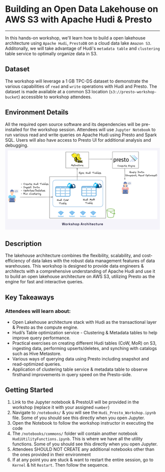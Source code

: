 # Building an Open Data Lakehouse on AWS S3 with Apache Hudi & Presto
---
In this hands-on workshop, we'll learn how to build a open lakehouse architecture using `Apache Hudi`, `PrestoDB` on a cloud data lake `Amazon S3`. Additonally, we will take advantage of Hudi's `metadata table` and `clustering` table service to optimally organize data in S3.

## Dataset
The workshop will leverage a 1 GB TPC-DS dataset to demonstrate the various capabilities of `read` and `write` operations with Hudi and Presto. The dataset is made available at a common S3 location (`s3://presto-workshop-bucket`) accessible to workshop attendees.

## Environment Details
All the required open source software and its dependencies will be pre-installed for the workshop session. Attendees will use `Jupyter Notebook` to run various read and write queries on Apache Hudi using Presto and Spark SQL. Users will also have access to Presto UI for additional analysis and debugging.
![Example Image](img.jpg)


## Description
The lakehouse architecture combines the flexibility, scalability, and cost-efficiency of data lakes with the robust data management features of data warehouses. This workshop is designed to provide data engineers & architects with a comprehensive understanding of Apache Hudi and use it to build an open lakehouse architecture on AWS S3, utilizing Presto as the engine for fast and interactive queries.

## Key Takeaways
### Attendees will learn about:
- Open Lakehouse architecture stack with Hudi as the transactional layer & Presto as the compute engine.
- Hudi’s Table optimization service - Clustering & Metadata tables to help improve query performance.
- Practical exercises on creating different Hudi tables (CoW, MoR) on S3, ingesting data, performing upserts/deletes, and synching with catalogs such as Hive Metastore.
- Various ways of querying data using Presto including snapshot and read-optimized queries.
- Application of clustering table service & metadata table to observe firsthand improvements in query speed on the Presto-side.

## Getting Started
1. Link to the Jupyter notebook & PrestoUI will be provided in the workshop (replace it with your assigned `number`)
2. Navigate to `/notebooks/` & you will see the `Hudi_Presto_Workshop.ipynb` file. Some of you should see this directly when you open Jupyter.
3. Open the Notebook to follow the workshop instructor in executing the code
4. The `/notebooks/commons/` folder will contain another notebook `HudiUtilityFunctions.ipynb`. This is where we have all the utility functions. Some of you should see this directly when you open Jupyter.
5. Attendees SHOULD NOT CREATE any additional notebooks other than the ones provided in their environment
6. If at any point you are stuck & want to restart the entire session, go to `Kernel` & hit `Restart`. Then follow the sequence.

